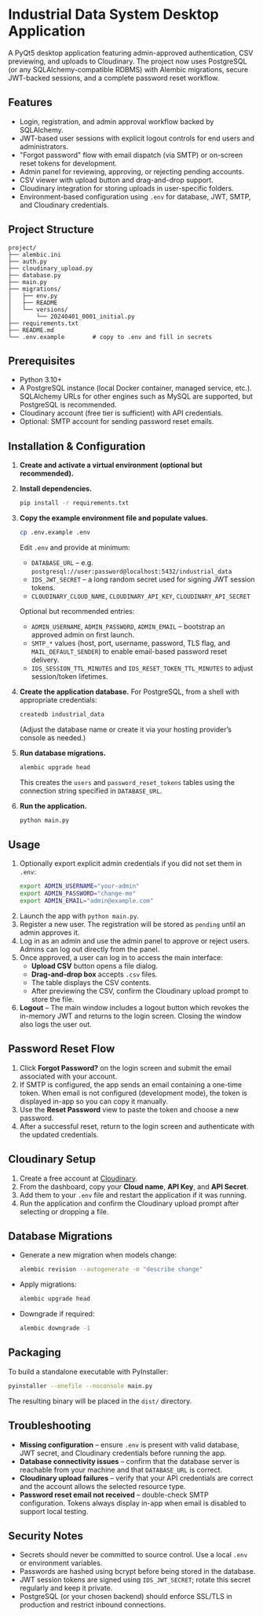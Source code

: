 # Industrial Data System Desktop Application

A PyQt5 desktop application featuring admin-approved authentication, CSV previewing, and uploads to Cloudinary. The project now uses PostgreSQL (or any SQLAlchemy-compatible RDBMS) with Alembic migrations, secure JWT-backed sessions, and a complete password reset workflow.

## Features

- Login, registration, and admin approval workflow backed by SQLAlchemy.
- JWT-based user sessions with explicit logout controls for end users and administrators.
- "Forgot password" flow with email dispatch (via SMTP) or on-screen reset tokens for development.
- Admin panel for reviewing, approving, or rejecting pending accounts.
- CSV viewer with upload button and drag-and-drop support.
- Cloudinary integration for storing uploads in user-specific folders.
- Environment-based configuration using `.env` for database, JWT, SMTP, and Cloudinary credentials.

## Project Structure

```
project/
├── alembic.ini
├── auth.py
├── cloudinary_upload.py
├── database.py
├── main.py
├── migrations/
│   ├── env.py
│   ├── README
│   └── versions/
│       └── 20240401_0001_initial.py
├── requirements.txt
├── README.md
└── .env.example        # copy to .env and fill in secrets
```

## Prerequisites

- Python 3.10+
- A PostgreSQL instance (local Docker container, managed service, etc.). SQLAlchemy URLs for other engines such as MySQL are supported, but PostgreSQL is recommended.
- Cloudinary account (free tier is sufficient) with API credentials.
- Optional: SMTP account for sending password reset emails.

## Installation & Configuration

1. **Create and activate a virtual environment (optional but recommended).**

2. **Install dependencies.**
   ```bash
   pip install -r requirements.txt
   ```

3. **Copy the example environment file and populate values.**
   ```bash
   cp .env.example .env
   ```
   Edit `.env` and provide at minimum:
   - `DATABASE_URL` – e.g. `postgresql://user:password@localhost:5432/industrial_data`
   - `IDS_JWT_SECRET` – a long random secret used for signing JWT session tokens.
   - `CLOUDINARY_CLOUD_NAME`, `CLOUDINARY_API_KEY`, `CLOUDINARY_API_SECRET`

   Optional but recommended entries:
   - `ADMIN_USERNAME`, `ADMIN_PASSWORD`, `ADMIN_EMAIL` – bootstrap an approved admin on first launch.
   - `SMTP_*` values (host, port, username, password, TLS flag, and `MAIL_DEFAULT_SENDER`) to enable email-based password reset delivery.
   - `IDS_SESSION_TTL_MINUTES` and `IDS_RESET_TOKEN_TTL_MINUTES` to adjust session/token lifetimes.

4. **Create the application database.** For PostgreSQL, from a shell with appropriate credentials:
   ```bash
   createdb industrial_data
   ```
   (Adjust the database name or create it via your hosting provider’s console as needed.)

5. **Run database migrations.**
   ```bash
   alembic upgrade head
   ```
   This creates the `users` and `password_reset_tokens` tables using the connection string specified in `DATABASE_URL`.

6. **Run the application.**
   ```bash
   python main.py
   ```

## Usage

1. Optionally export explicit admin credentials if you did not set them in `.env`:
   ```bash
   export ADMIN_USERNAME="your-admin"
   export ADMIN_PASSWORD="change-me"
   export ADMIN_EMAIL="admin@example.com"
   ```
2. Launch the app with `python main.py`.
3. Register a new user. The registration will be stored as `pending` until an admin approves it.
4. Log in as an admin and use the admin panel to approve or reject users. Admins can log out directly from the panel.
5. Once approved, a user can log in to access the main interface:
   - **Upload CSV** button opens a file dialog.
   - **Drag-and-drop box** accepts `.csv` files.
   - The table displays the CSV contents.
   - After previewing the CSV, confirm the Cloudinary upload prompt to store the file.
6. **Logout** – The main window includes a logout button which revokes the in-memory JWT and returns to the login screen. Closing the window also logs the user out.

## Password Reset Flow

1. Click **Forgot Password?** on the login screen and submit the email associated with your account.
2. If SMTP is configured, the app sends an email containing a one-time token. When email is not configured (development mode), the token is displayed in-app so you can copy it manually.
3. Use the **Reset Password** view to paste the token and choose a new password.
4. After a successful reset, return to the login screen and authenticate with the updated credentials.

## Cloudinary Setup

1. Create a free account at [Cloudinary](https://cloudinary.com/).
2. From the dashboard, copy your **Cloud name**, **API Key**, and **API Secret**.
3. Add them to your `.env` file and restart the application if it was running.
4. Run the application and confirm the Cloudinary upload prompt after selecting or dropping a file.

## Database Migrations

- Generate a new migration when models change:
  ```bash
  alembic revision --autogenerate -m "describe change"
  ```
- Apply migrations:
  ```bash
  alembic upgrade head
  ```
- Downgrade if required:
  ```bash
  alembic downgrade -1
  ```

## Packaging

To build a standalone executable with PyInstaller:

```bash
pyinstaller --onefile --noconsole main.py
```

The resulting binary will be placed in the `dist/` directory.

## Troubleshooting

- **Missing configuration** – ensure `.env` is present with valid database, JWT secret, and Cloudinary credentials before running the app.
- **Database connectivity issues** – confirm that the database server is reachable from your machine and that `DATABASE_URL` is correct.
- **Cloudinary upload failures** – verify that your API credentials are correct and the account allows the selected resource type.
- **Password reset email not received** – double-check SMTP configuration. Tokens always display in-app when email is disabled to support local testing.

## Security Notes

- Secrets should never be committed to source control. Use a local `.env` or environment variables.
- Passwords are hashed using bcrypt before being stored in the database.
- JWT session tokens are signed using `IDS_JWT_SECRET`; rotate this secret regularly and keep it private.
- PostgreSQL (or your chosen backend) should enforce SSL/TLS in production and restrict inbound connections.
